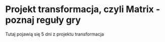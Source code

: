 # Projekt transformacja, czyli Matrix - poznaj reguły gry

Tutaj pojawią się 5 dni z projektu transformacja
